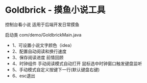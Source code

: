 # Goldbrick - 摸鱼小说工具
控制台看小说 适用于后端开发日常摸鱼

启动类 com/demo/GoldbrickMain.java

* 1、可设置小说文字颜色（idea）
* 2、配置自动阅读和换行速度
* 3、保存阅读进度 前情回顾
* 4、时钟组件 手动阅读模式自动打开 鼠标选中时钟窗口触发键盘监听
* 5、手动模式自定义按键下一行(默认键盘右键)
* 6、esc退出 
